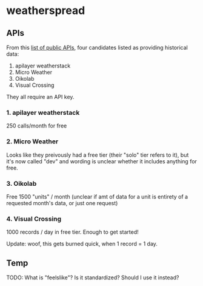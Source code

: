 # weatherspread

## APIs

From this [list of public APIs](https://github.com/public-apis/public-apis#weather), four candidates listed as providing historical data:

1. apilayer weatherstack
2. Micro Weather
3. Oikolab
4. Visual Crossing

They all require an API key.

### 1. apilayer weatherstack

250 calls/month for free

### 2. Micro Weather

Looks like they preivously had a free tier (their "solo" tier refers to it), but it's now called "dev" and wording is unclear whether it includes anything for free.

### 3. Oikolab

Free 1500 "units" / month (unclear if amt of data for a unit is entirety of a requested month's data, or just one request)

### 4. Visual Crossing

1000 records / day in free tier. Enough to get started!

Update: woof, this gets burned quick, when 1 record = 1 day.


## Temp

TODO: What is "feelslike"? Is it standardized? Should I use it instead?
